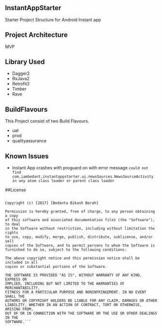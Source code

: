 ## InstantAppStarter
Starter Project Structure  for Android Instant app

## Project Architecture
MVP

## Library Used
* Dagger2
* RxJava2
* Retrofit2
* Timber
* Rave

## BuildFlavours
This Project consist of two Build Flavours.
* uat
* prod
* qualityassurance

## Known Issues
* Instant App crashes with proguard on with error message
``could not find com.iambedant.instantappstarter.ui.newsSources.NewsSourceActivity in any atom class loader or parent class loader``

##License

```MIT License

Copyright (c) [2017] [Bedanta Bikash Borah]

Permission is hereby granted, free of charge, to any person obtaining a copy
of this software and associated documentation files (the "Software"), to deal
in the Software without restriction, including without limitation the rights
to use, copy, modify, merge, publish, distribute, sublicense, and/or sell
copies of the Software, and to permit persons to whom the Software is
furnished to do so, subject to the following conditions:

The above copyright notice and this permission notice shall be included in all
copies or substantial portions of the Software.

THE SOFTWARE IS PROVIDED "AS IS", WITHOUT WARRANTY OF ANY KIND, EXPRESS OR
IMPLIED, INCLUDING BUT NOT LIMITED TO THE WARRANTIES OF MERCHANTABILITY,
FITNESS FOR A PARTICULAR PURPOSE AND NONINFRINGEMENT. IN NO EVENT SHALL THE
AUTHORS OR COPYRIGHT HOLDERS BE LIABLE FOR ANY CLAIM, DAMAGES OR OTHER
LIABILITY, WHETHER IN AN ACTION OF CONTRACT, TORT OR OTHERWISE, ARISING FROM,
OUT OF OR IN CONNECTION WITH THE SOFTWARE OR THE USE OR OTHER DEALINGS IN THE
SOFTWARE.```
